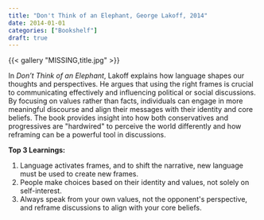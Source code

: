 ```yaml
---
title: "Don't Think of an Elephant, George Lakoff, 2014"
date: 2014-01-01
categories: ["Bookshelf"]
draft: true
---
```


{{< gallery "MISSING,title.jpg" >}}

In _Don’t Think of an Elephant_, Lakoff explains how language shapes our thoughts and perspectives. He argues that using the right frames is crucial to communicating effectively and influencing political or social discussions. By focusing on values rather than facts, individuals can engage in more meaningful discourse and align their messages with their identity and core beliefs. The book provides insight into how both conservatives and progressives are "hardwired" to perceive the world differently and how reframing can be a powerful tool in discussions.

**Top 3 Learnings:**

1. Language activates frames, and to shift the narrative, new language must be used to create new frames.
2. People make choices based on their identity and values, not solely on self-interest.
3. Always speak from your own values, not the opponent's perspective, and reframe discussions to align with your core beliefs.
